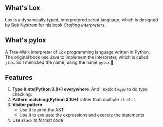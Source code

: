 ## What's Lox

Lox is a dynamically typed, interpretered script language, which is designed by Bob Nystrom for his book [*Crafting interpreters*](https://craftinginterpreters.com/).

## What's pylox

A Tree-Walk interpreter of Lox programming language written in Python. The original book use Java to implement the interpreter, which is called `jlox`. So I mimicked the name, using the name `pylox` 💅

## Features

1. **Type hints(Python 3.9+) everywhere**. And I exploit `mypy` to do type checking.
2. **Pattern matching(Python 3.10+)** rather than multiple `if-elif`.
3. **Visitor pattern**
    - Use it to print the AST
    - Use it to evaluate the expressions and execute the statements
4. Use `Black` to format code

